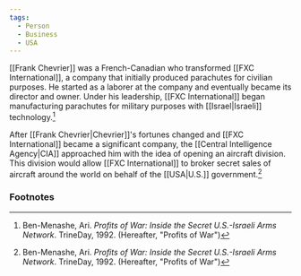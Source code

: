 ```yaml
---
tags:
  - Person
  - Business
  - USA
---
```

[[Frank Chevrier]] was a French-Canadian who transformed [[FXC International]], a company that initially produced parachutes for civilian purposes. He started as a laborer at the company and eventually became its director and owner. Under his leadership, [[FXC International]] began manufacturing parachutes for military purposes with [[Israel|Israeli]] technology.[^1]

After [[Frank Chevrier|Chevrier]]'s fortunes changed and [[FXC International]] became a significant company, the [[Central Intelligence Agency|CIA]] approached him with the idea of opening an aircraft division. This division would allow [[FXC International]] to broker secret sales of aircraft around the world on behalf of the [[USA|U.S.]] government.[^1]

### Footnotes
[^1]: Ben-Menashe, Ari. *Profits of War: Inside the Secret U.S.-Israeli Arms Network*. TrineDay, 1992. (Hereafter, "Profits of War")
